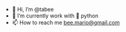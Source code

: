 - 👋 Hi, I’m @tabee
- 🌱 I’m currently work with 🐍 python
- 📫 How to reach me bee.mario@gmail.com

<!---
tabee/tabee is a ✨ special ✨ repository because its `README.md` (this file) appears on your GitHub profile.
You can click the Preview link to take a look at your changes.
--->
